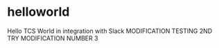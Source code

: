 # helloworld
Hello TCS World in integration with Slack 
MODIFICATION TESTING 2ND TRY
MODIFICATION NUMBER 3
